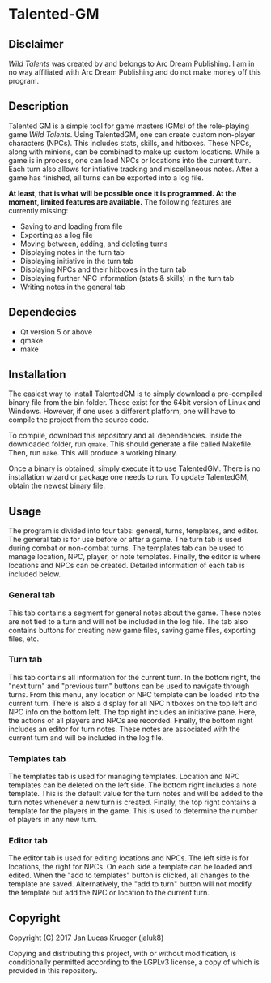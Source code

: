 # Talented-GM

## Disclaimer
*Wild Talents* was created by and belongs to Arc Dream Publishing. I am in no way affiliated with Arc Dream Publishing and do not make money off this program.

## Description
Talented GM is a simple tool for game masters (GMs) of the role-playing game *Wild Talents*. Using TalentedGM, one can create custom non-player characters (NPCs). This includes stats, skills, and hitboxes. These NPCs, along with minions, can be combined to make up custom locations. While a game is in process, one can load NPCs or locations into the current turn. Each turn also allows for intiative tracking and miscellaneous notes. After a game has finished, all turns can be exported into a log file.

**At least, that is what will be possible once it is programmed. At the moment, limited features are available.** The following features are currently missing:
 * Saving to and loading from file
 * Exporting as a log file
 * Moving between, adding, and deleting turns
 * Displaying notes in the turn tab
 * Displaying initiative in the turn tab
 * Displaying NPCs and their hitboxes in the turn tab
 * Displaying further NPC information (stats & skills) in the turn tab
 * Writing notes in the general tab

## Dependecies
 * Qt version 5 or above
 * qmake
 * make
 
## Installation
The easiest way to install TalentedGM is to simply download a pre-compiled binary file from the bin folder. These exist for the 64bit version of Linux and Windows. However, if one uses a different platform, one will have to compile the project from the source code.

To compile, download this repository and all dependencies. Inside the downloaded folder, run `qmake`. This should generate a file called Makefile. Then, run `make`. This will produce a working binary.

Once a binary is obtained, simply execute it to use TalentedGM. There is no installation wizard or package one needs to run. To update TalentedGM, obtain the newest binary file.

## Usage
The program is divided into four tabs: general, turns, templates, and editor. The general tab is for use before or after a game. The turn tab is used during combat or non-combat turns. The templates tab can be used to manage location, NPC, player, or note templates. Finally, the editor is where locations and NPCs can be created. Detailed information of each tab is included below.

### General tab
This tab contains a segment for general notes about the game. These notes are not tied to a turn and will not be included in the log file. The tab also contains buttons for creating new game files, saving game files, exporting files, etc.

### Turn tab
This tab contains all information for the current turn. In the bottom right, the "next turn" and "previous turn" buttons can be used to navigate through turns. From this menu, any location or NPC template can be loaded into the current turn. There is also a display for all NPC hitboxes on the top left and NPC info on the bottom left. The top right includes an initiative pane. Here, the actions of all players and NPCs are recorded. Finally, the bottom right includes an editor for turn notes. These notes are associated with the current turn and will be included in the log file.

### Templates tab
The templates tab is used for managing templates. Location and NPC templates can be deleted on the left side. The bottom right includes a note template. This is the default value for the turn notes and will be added to the turn notes whenever a new turn is created. Finally, the top right contains a template for the players in the game. This is used to determine the number of players in any new turn.

### Editor tab
The editor tab is used for editing locations and NPCs. The left side is for locations, the right for NPCs. On each side a template can be loaded and edited. When the "add to templates" button is clicked, all changes to the template are saved. Alternatively, the "add to turn" button will not modify the template but add the NPC or location to the current turn.

## Copyright
Copyright (C) 2017 Jan Lucas Krueger (jaluk8)

Copying and distributing this project, with or without modification, is conditionally permitted according to the LGPLv3 license, a copy of which is provided in this repository. 
